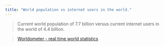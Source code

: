 ```yaml
---
title: "World population vs internet users in the world."
---
```

>Current world population of 7.7 billion versus current internet users in the world of 4.4 billion. 

>[Worldometer - real time world statistics](https://www.worldometers.info/)  